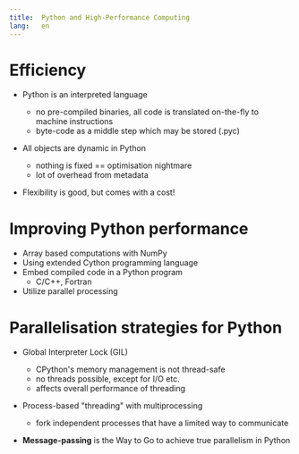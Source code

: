 ```yaml
---
title:  Python and High-Performance Computing
lang:   en
---
```


# Efficiency

- Python is an interpreted language
    - no pre-compiled binaries, all code is translated on-the-fly to
      machine instructions
    - byte-code as a middle step which may be stored (.pyc)

- All objects are dynamic in Python
    - nothing is fixed == optimisation nightmare
    - lot of overhead from metadata

- Flexibility is good, but comes with a cost!


# Improving Python performance

- Array based computations with NumPy
- Using extended Cython programming language
- Embed compiled code in a Python program
    - C/C++, Fortran
- Utilize parallel processing


# Parallelisation strategies for Python

- Global Interpreter Lock (GIL)
    - CPython's memory management is not thread-safe
    - no threads possible, except for I/O etc.
    - affects overall performance of threading

- Process-based "threading" with multiprocessing
    - fork independent processes that have a limited way to communicate

- **Message-passing** is the Way to Go to achieve true parallelism in Python
